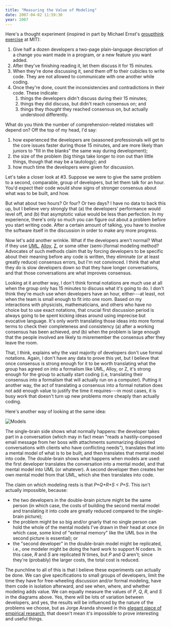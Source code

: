```yaml
---
title: "Measuring the Value of Modeling"
date: 2007-04-02 11:59:30
year: 2007
---
```

Here's a thought experiment (inspired in part by Michael Ernst's <a href="http://pag.csail.mit.edu/~mernst/pubs/groupthink-2006.pdf">groupthink exercise</a> at MIT):
<ol>
	<li>Give half a dozen developers a two-page plain-language description of a change you want made in a program, or a new feature you want added.</li>
	<li>After they've finishing reading it, let them discuss it for 15 minutes.</li>
	<li>When they're done discussing it, send them off to their cubicles to write code.  They are not allowed to communicate with one another while coding.</li>
	<li>Once they're done, count the inconsistencies and contradictions in their code.  These indicate:
<ol>
	<li>things the developers didn't discuss during their 15 minutes;</li>
	<li>things they did discuss, but didn't reach consensus on; and</li>
	<li>things they <em>thought</em> they reached consensus on, but actually understood differently.</li>
</ol>
</li>
</ol>
What do you think the number of comprehension-related mistakes will depend on?  Off the top of my head, I'd say:
<ol>
	<li>how experienced the developers are (seasoned professionals will get to the core issues faster during those 15 minutes, and are more likely than juniors to "fill in the blanks" the same way during development);</li>
	<li>the size of the problem (big things take longer to iron out than little things, though that may be a tautology); and</li>
	<li>how much time the developers were given for discussion.</li>
</ol>
Let's take a closer look at #3.  Suppose we were to give the same problem to a second, comparable, group of developers, but let them talk for an hour.  You'd expect their code would show signs of stronger consensus about what was to be built, and how.

But what about two hours?  Or four?  Or two days?  I have no data to back this up, but I believe very strongly that (a) the developers' performance would level off, and (b) that asymptotic value would be less than perfection.  In my experience, there's only so much you can figure out about a problem before you start writing code.  After a certain amount of talking, you have to involve the software itself in the discussion in order to make any more progress.

Now let's add another wrinkle.  What if the developers aren't normal?  What if they use <a href="http://www.uml.org/">UML</a>, <a href="http://alloy.mit.edu/">Alloy</a>, <a href="http://vl.zuser.org/">Z</a>, or some other (semi-)formal modeling method?  Advocates of such methods claim that by forcing developers to be specific about their meaning before any code is written, they eliminate (or at least greatly reduce) consensus errors, but I'm not convinced.  I think that what they do is slow developers down so that they have longer conversations, and that those conversations are what improves consensus.

Looking at it another way, I don't think formal notations are much use at all when the group only has 15 minutes to discuss what it's going to do.  I don't think they're much use when developers have an hour, either---at least, not when the team is small enough to fit into one room.  Based on my interactions with physicists, mathematicians, and others who have no choice but to use exact notations, that crucial first discussion period is always going to be spent kicking ideas around using imprecise but evocative language.  It's only worth translating those ideas into more formal terms to check their completeness and consistency (a) after a working consensus has been achieved, <em>and</em> (b) when the problem is large enough that the people involved are likely to misremember the consensus after they leave the room.

That, I think, explains why the vast majority of developers don't use formal notations.  Again, I don't have any data to prove this yet, but I believe that once consensus is strong enough for it to be worth translating what the group has agreed on into a formalism like UML, Alloy, or Z, it's strong enough for the group to actually start coding (i.e, translating their consensus into a formalism that will actually run on a computer).  Putting it another way, the act of translating a consensus into a formal notation does not add enough value to justify the time it requires---in most cases, it is busy work that doesn't turn up new problems more cheaply than actually coding.

Here's another way of looking at the same idea:

<img id="image897" alt="Models" src="{{site.github.url}}/files/2007/04/models.png" />

The single-brain side shows what normally happens: the developer takes part in a conversation (which may in fact mean "reads a hastily-composed email message from her boss with attachments summarizing disjointed conversations with clients who have conflicting needs"), translates that into a mental model of what is to be built, and then translates that mental model into code.  The double-brain shows what happens when models are used: the first developer translates the conversation into a mental model, and that mental model into UML (or whatever).  A second developer then creates her own mental model from that UML, which she then translates into code.

The claim on which modeling rests is that <em>P+Q+R+S < P+S</em>. This isn't actually impossible, because:
<ul>
	<li>the two developers in the double-brain picture might be the same person (in which case, the costs of building the second mental model and translating it into code are greatly reduced compared to the single-brain picture);</li>
	<li>the problem might be so big and/or gnarly that no single person can hold the whole of the mental models I've drawn in their head at once (in which case, some kind of "external memory" like the UML box in the second picture is essential); or</li>
	<li>the "second developer" in the double-brain model might be replicated, i.e., one modeler might be doing the hard work to support <em>N</em> coders.  In this case, <em>R</em> and <em>S</em> are replicated <em>N</em> times, but <em>P</em> and <em>Q</em> aren't; since they're (probably) the larger costs, the total cost is reduced.</li>
</ul>
The punchline to all of this is that I believe these experiments can actually be done.  We can give specifications to small groups of developers, limit the time they have for free-wheeling discussion and/or formal modeling, have them code in isolation afterward, and see when, where, and whether modeling adds value.  We can equally measure the values of <em>P</em>, <em>Q</em>, <em>R</em>, and <em>S</em> in the diagrams above.  Yes, there will be lots of variation between developers, and yes, the results will be influenced by the nature of the problems we choose, but as Jorge Aranda showed in this <a href="http://www.cs.toronto.edu/~jaranda/pubs/AnchoringAdjustment.pdf">elegant piece of empirical research</a>, that doesn't mean it's impossible to prove interesting and useful things.
